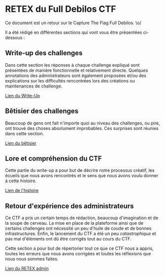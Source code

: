 # RETEX du Full Debilos CTF

Ce document est un retour sur le Capture The Flag Full Debilos. \o/  

Il a été rédigé en différentes sections qui vont vous être présentées ci-dessous :

## Write-up des challenges

Dans cette section les réponses à chaque challenge expliqué sont présentées de manière fonctionnelle et relativement directe. Quelques annotations des administrateurs sont également proposées et/ou des explications sur les difficultés rencontrées lors des créations ou maintenances de challenge.

[Lien du Write-Up](writeup.md)

## Bêtisier des challenges

Beaucoup de gens ont fait n'importe quoi au niveau des challenges, ou pire, ont trouvé des choses absolument improbables. Ces surprises sont réunies dans cette section.

[Lien du bêtisier](betisier.md)

## Lore et compréhension du CTF

Cette partie du write-up a pour but de décrire notre processus créatif, les écueils que nous avons rencontrés et le sens que nous avons voulu donner à cette histoire.


[Lien de l'histoire](histoire.md)

## Retour d'expérience des administrateurs


Ce CTF a pris un certain temps de rédaction, beaucoup d'imagination et de la soupe de cerveau. La mise en place de la plateforme ainsi que de certains challenges ont nécessité un peu d'huile de coude et de bonnes infrastructures. Enfin, le lancement du CTF a été un peu *catastrophique* et pas mal d'éléments ont dû être corrigés tout au cours du CTF.

Cette section a pour but de répertorier tout ce que ce CTF nous a appris, toutes les erreurs que nous avons corrigées et toutes les réflexions que nous nous sommes faites.

[Lien du RETEX admin](retex_admin.md)
